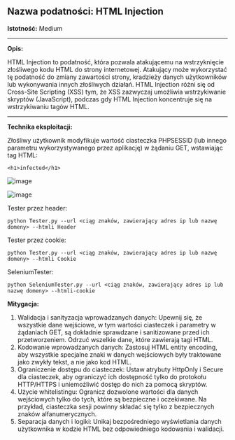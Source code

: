 ## Nazwa podatności: HTML Injection

**Istotność:** Medium

---

**Opis:**



HTML Injection to podatność, która pozwala atakującemu na wstrzyknięcie złośliwego kodu HTML do strony internetowej. Atakujący może wykorzystać tę podatność do zmiany zawartości strony, kradzieży danych użytkowników lub wykonywania innych złośliwych działań. HTML Injection różni się od Cross-Site Scripting (XSS) tym, że XSS zazwyczaj umożliwia wstrzykiwanie skryptów (JavaScript), podczas gdy HTML Injection koncentruje się na wstrzykiwaniu tagów HTML.

---

**Technika eksploitacji:**

Złośliwy użytkownik modyfikuje wartość ciasteczka PHPSESSID (lub innego parametru wykorzystywanego przez aplikację) w żądaniu GET, wstawiając tag HTML:

  `<h1>infected</h1>`
  

![image](https://github.com/GrzechuG/PWR-CBE-BAW-mutillidae-2024/assets/56219452/9d373304-4664-47df-b620-6bce721e3c60)


![image](https://github.com/GrzechuG/PWR-CBE-BAW-mutillidae-2024/assets/56219452/00312398-fdc0-4bd1-9f18-2064a178fe5d)

Tester przez header:
```
python Tester.py --url <ciąg znaków, zawierający adres ip lub nazwę domeny> --htmli Header
```
Tester przez cookie:
```
python Tester.py --url <ciąg znaków, zawierający adres ip lub nazwę domeny> --htmli Cookie
```

SeleniumTester:
```
python SeleniumTester.py --url <ciąg znaków, zawierający adres ip lub nazwę domeny> --htmli-cookie
```

**Mitygacja:**
1. Walidacja i sanityzacja wprowadzanych danych: Upewnij się, że wszystkie dane wejściowe, w tym wartości ciasteczek i parametry w żądaniach GET, są dokładnie sprawdzane i sanitizowane przed ich przetworzeniem. Odrzuć wszelkie dane, które zawierają tagi HTML.
2. Kodowanie wprowadzanych danych: Zastosuj HTML entity encoding, aby wszystkie specjalne znaki w danych wejściowych były traktowane jako zwykły tekst, a nie jako kod HTML.
3. Ograniczenie dostępu do ciasteczek: Ustaw atrybuty HttpOnly i Secure dla ciasteczek, aby ograniczyć ich dostępność tylko do protokołu HTTP/HTTPS i uniemożliwić dostęp do nich za pomocą skryptów.
4. Użycie whitelistingu: Ogranicz dozwolone wartości dla danych wejściowych tylko do tych, które są bezpieczne i oczekiwane. Na przykład, ciasteczka sesji powinny składać się tylko z bezpiecznych znaków alfanumerycznych.
5. Separacja danych i logiki: Unikaj bezpośredniego wyświetlania danych użytkownika w kodzie HTML bez odpowiedniego kodowania i walidacji.
